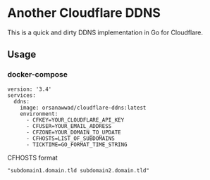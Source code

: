 # Another Cloudflare DDNS
This is a quick and dirty DDNS implementation in Go for Cloudflare.

## Usage
### docker-compose
```
version: '3.4'
services:
  ddns:
    image: orsanawwad/cloudflare-ddns:latest
    environment:
      - CFKEY=YOUR_CLOUDFLARE_API_KEY
      - CFUSER=YOUR_EMAIL_ADDRESS
      - CFZONE=YOUR_DOMAIN_TO_UPDATE
      - CFHOSTS=LIST_OF_SUBDOMAINS
      - TICKTIME=GO_FORMAT_TIME_STRING
```
CFHOSTS format
```
"subdomain1.domain.tld subdomain2.domain.tld"
```